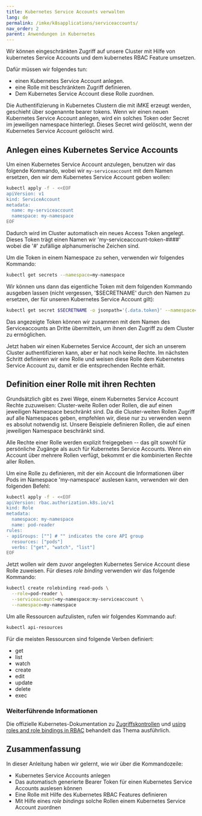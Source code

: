 ```yaml
---
title: Kubernetes Service Accounts verwalten
lang: de
permalink: /imke/k8sapplications/serviceaccounts/
nav_order: 2
parent: Anwendungen in Kubernetes
---
```


Wir können eingeschränkten Zugriff auf unsere Cluster mit Hilfe von kubernetes
Service Accounts und dem kubernetes RBAC Feature umsetzen.

Dafür müssen wir folgendes tun:

- einen Kubernetes Service Account anlegen.
- eine Rolle mit beschränktem Zugriff definieren.
- Dem Kubernetes Service Account diese Rolle zuordnen.

Die Authentifizierung in Kubernetes Clustern die mit iMKE erzeugt werden,
geschieht über sogenannte bearer tokens. Wenn wir einen neuen Kubernetes
Service Account anlegen, wird ein solches Token oder Secret im jeweiligen
namespace hinterlegt. Dieses Secret wird gelöscht, wenn der Kubernetes
Service Account gelöscht wird.

## Anlegen eines Kubernetes Service Accounts

Um einen Kubernetes Service Account anzulegen, benutzen wir das folgende
Kommando, wobei wir `my-serviceaccount` mit dem Namen ersetzen, den wir dem
Kubernetes Service Account geben wollen:

```bash
kubectl apply -f - <<EOF
apiVersion: v1
kind: ServiceAccount
metadata:
  name: my-serviceaccount
  namespace: my-namespace
EOF
```

Dadurch wird im Cluster automatisch ein neues Access Token angelegt. Dieses
Token trägt einen Namen wir 'my-serviceaccount-token-####' wobei die '#'
zufällige alphanumerische Zeichen sind.

Um die Token in einem Namespace zu sehen, verwenden wir folgendes Kommando:

```bash
kubectl get secrets --namespace=my-namespace
```

Wir können uns dann das eigentliche Token mit dem folgenden Kommando ausgeben
lassen (nicht vergessen, '$SECRETNAME' durch den Namen zu ersetzen, der für
unseren Kubernetes Service Account gilt):

```bash
kubectl get secret $SECRETNAME -o jsonpath='{.data.token}' --namespace=my-namespace
```

Das angezeigte Token können wir zusammen mit dem Namen des Serviceaccounts an
Dritte übermitteln, um ihnen den Zugriff zu dem Cluster zu ermöglichen.

Jetzt haben wir einen Kubernetes Service Account, der sich an unserem Cluster
authentifizieren kann, aber er hat noch keine Rechte. Im nächsten Schritt
definieren wir eine Rolle und weisen diese Rolle dem Kubernetes Service
Account zu, damit er die entsprechenden Rechte erhält.

## Definition einer Rolle mit ihren Rechten

Grundsätzlich gibt es zwei Wege, einem Kubernetes Service Account Rechte zuzuweisen:
Cluster-weite Rollen oder Rollen, die auf einen jeweiligen Namespace beschränkt sind.
Da die Cluster-weiten Rollen Zugriff auf alle Namespaces geben, empfehlen wir, diese
nur zu verwenden wenn es absolut notwendig ist. Unsere Beispiele definieren Rollen,
die auf einen jeweiligen Namespace beschränkt sind.

Alle Rechte einer Rolle werden explizit freigegeben -- das gilt sowohl für persönliche
Zugänge als auch für Kubernetes Service Accounts. Wenn ein Account über mehrere Rollen
verfügt, bekommt er die kombinierten Rechte aller Rollen.

Um eine Rolle zu definieren, mit der ein Account die Informationen über Pods im
Namespace 'my-namespace' auslesen kann, verwenden wir den folgenden Befehl:

```bash
kubectl apply -f - <<EOF
apiVersion: rbac.authorization.k8s.io/v1
kind: Role
metadata:
  namespace: my-namespace
  name: pod-reader
rules:
- apiGroups: [""] # "" indicates the core API group
  resources: ["pods"]
  verbs: ["get", "watch", "list"]
EOF
```

Jetzt wollen wir dem zuvor angelegten Kubernetes Service Account diese Rolle
zuweisen. Für dieses _role binding_ verwenden wir das folgende Kommando:

```bash
kubectl create rolebinding read-pods \
  --role=pod-reader \
  --serviceaccount=my-namespace:my-serviceaccount \
  --namespace=my-namespace
```

Um alle Ressourcen aufzulisten, rufen wir folgendes Kommando auf:

```bash
kubectl api-resources
```

Für die meisten Ressourcen sind folgende Verben definiert:

- get
- list
- watch
- create
- edit
- update
- delete
- exec

### Weiterführende Informationen

Die offizielle Kubernetes-Dokumentation zu [Zugriffskontrollen](https://kubernetes.io/docs/reference/access-authn-authz/controlling-access/) und [using roles and role bindings in RBAC](https://kubernetes.io/docs/reference/access-authn-authz/rbac/)
behandelt das Thema ausführlich.

## Zusammenfassung

In dieser Anleitung haben wir gelernt, wie wir über die Kommandozeile:

- Kubernetes Service Accounts anlegen
- Das automatisch generierte Bearer Token für einen Kubernetes Service Accounts auslesen können
- Eine Rolle mit Hilfe des Kubernetes RBAC Features definieren
- Mit Hilfe eines _role bindings_ solche Rollen einem Kubernetes Service Account zuordnen
